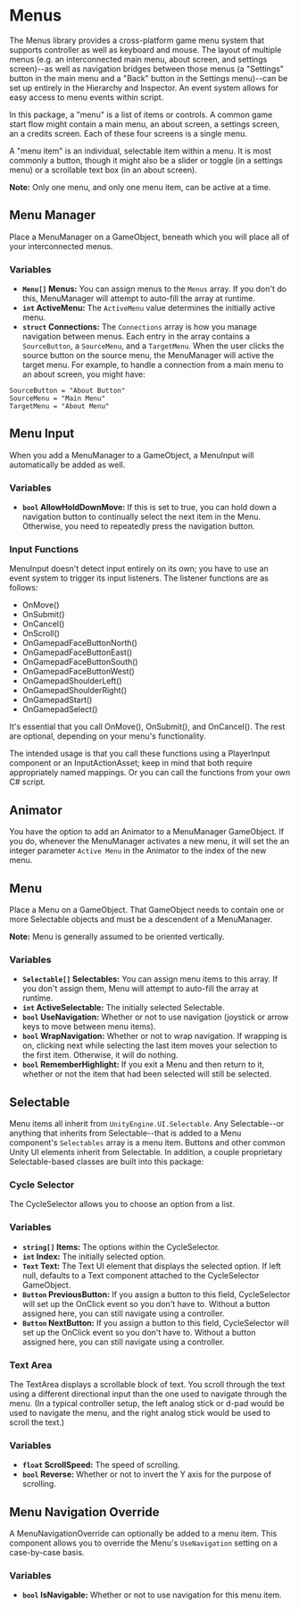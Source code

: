 # Menus

The Menus library provides a cross-platform game menu system that supports controller as well as keyboard and mouse. The layout of multiple menus (e.g. an interconnected main menu, about screen, and settings screen)--as well as navigation bridges between those menus (a "Settings" button in the main menu and a "Back" button in the Settings menu)--can be set up entirely in the Hierarchy and Inspector. An event system allows for easy access to menu events within script.

In this package, a "menu" is a list of items or controls. A common game start flow might contain a main menu, an about screen, a settings screen, an a credits screen. Each of these four screens is a single menu.

A "menu item" is an individual, selectable item within a menu. It is most commonly a button, though it might also be a slider or toggle (in a settings menu) or a scrollable text box (in an about screen).

**Note:** Only one menu, and only one menu item, can be active at a time.

## Menu Manager

Place a MenuManager on a GameObject, beneath which you will place all of your interconnected menus.

### Variables

* **`Menu[]` Menus:** You can assign menus to the `Menus` array. If you don't do this, MenuManager will attempt to auto-fill the array at runtime.
* **`int` ActiveMenu:** The `ActiveMenu` value determines the initially active menu.
* **`struct` Connections:** The `Connections` array is how you manage navigation between menus. Each entry in the array contains a `SourceButton`, a `SourceMenu`, and a `TargetMenu`. When the user clicks the source button on the source menu, the MenuManager will active the target menu. For example, to handle a connection from a main menu to an about screen, you might have:

```
SourceButton = "About Button"
SourceMenu = "Main Menu"
TargetMenu = "About Menu"
```

## Menu Input

When you add a MenuManager to a GameObject, a MenuInput will automatically be added as well.

### Variables

* **`bool` AllowHoldDownMove:** If this is set to true, you can hold down a navigation button to continually select the next item in the Menu. Otherwise, you need to repeatedly press the navigation button.

### Input Functions

MenuInput doesn't detect input entirely on its own; you have to use an event system to trigger its input listeners. The listener functions are as follows:

* OnMove()
* OnSubmit()
* OnCancel()
* OnScroll()
* OnGamepadFaceButtonNorth()
* OnGamepadFaceButtonEast()
* OnGamepadFaceButtonSouth()
* OnGamepadFaceButtonWest()
* OnGamepadShoulderLeft()
* OnGamepadShoulderRight()
* OnGamepadStart()
* OnGamepadSelect()

It's essential that you call OnMove(), OnSubmit(), and OnCancel(). The rest are optional, depending on your menu's functionality.

The intended usage is that you call these functions using a PlayerInput component or an InputActionAsset; keep in mind that both require appropriately named mappings. Or you can call the functions from your own C# script.

## Animator

You have the option to add an Animator to a MenuManager GameObject. If you do, whenever the MenuManager activates a new menu, it will set the an integer parameter `Active Menu` in the Animator to the index of the new menu.

## Menu

Place a Menu on a GameObject. That GameObject needs to contain one or more Selectable objects and must be a descendent of a MenuManager.

**Note:** Menu is generally assumed to be oriented vertically.

### Variables

* **`Selectable[]` Selectables:** You can assign menu items to this array. If you don't assign them, Menu will attempt to auto-fill the array at runtime.
* **`int` ActiveSelectable:** The initially selected Selectable.
* **`bool` UseNavigation:** Whether or not to use navigation (joystick or arrow keys to move between menu items).
* **`bool` WrapNavigation:** Whether or not to wrap navigation. If wrapping is on, clicking next while selecting the last item moves your selection to the first item. Otherwise, it will do nothing.
* **`bool` RememberHighlight:** If you exit a Menu and then return to it, whether or not the item that had been selected will still be selected.

## Selectable

Menu items all inherit from `UnityEngine.UI.Selectable`. Any Selectable--or anything that inherits from Selectable--that is added to a Menu component's `Selectables` array is a menu item. Buttons and other common Unity UI elements inherit from Selectable. In addition, a couple proprietary Selectable-based classes are built into this package:

### Cycle Selector

The CycleSelector allows you to choose an option from a list.

### Variables

* **`string[]` Items:** The options within the CycleSelector.
* **`int` Index:** The initially selected option.
* **`Text` Text:** The Text UI element that displays the selected option. If left null, defaults to a Text component attached to the CycleSelector GameObject.
* **`Button` PreviousButton:** If you assign a button to this field, CycleSelector will set up the OnClick event so you don't have to. Without a button assigned here, you can still navigate using a controller.
* **`Button` NextButton:** If you assign a button to this field, CycleSelector will set up the OnClick event so you don't have to. Without a button assigned here, you can still navigate using a controller.

### Text Area

The TextArea displays a scrollable block of text. You scroll through the text using a different directional input than the one used to navigate through the menu. (In a typical controller setup, the left analog stick or d-pad would be used to navigate the menu, and the right analog stick would be used to scroll the text.)

### Variables

* **`float` ScrollSpeed:** The speed of scrolling.
* **`bool` Reverse:** Whether or not to invert the Y axis for the purpose of scrolling.

## Menu Navigation Override

A MenuNavigationOverride can optionally be added to a menu item. This component allows you to override the Menu's `UseNavigation` setting on a case-by-case basis.

### Variables

* **`bool` IsNavigable:** Whether or not to use navigation for this menu item.
